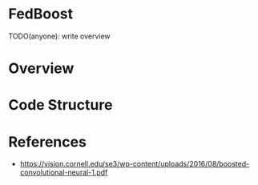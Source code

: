# FedBoost

TODO(anyone): write overview

# Overview

# Code Structure

# References

- https://vision.cornell.edu/se3/wp-content/uploads/2016/08/boosted-convolutional-neural-1.pdf
